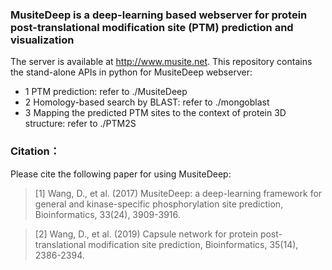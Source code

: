 ### MusiteDeep is a deep-learning based webserver for protein post-translational modification site (PTM) prediction and visualization
The server is available at http://www.musite.net.
This repository contains the stand-alone APIs in python for MusiteDeep webserver:
- 1 PTM prediction: refer to ./MusiteDeep
- 2 Homology-based search by BLAST: refer to ./mongoblast
- 3 Mapping the predicted PTM sites to the context of protein 3D structure: refer to ./PTM2S


### Citation：
Please cite the following paper for using MusiteDeep:
>[1] Wang, D., et al. (2017) MusiteDeep: a deep-learning framework for general and kinase-specific phosphorylation site prediction, Bioinformatics, 33(24), 3909-3916.

>[2] Wang, D., et al. (2019) Capsule network for protein post-translational modification site prediction, Bioinformatics, 35(14), 2386-2394.
